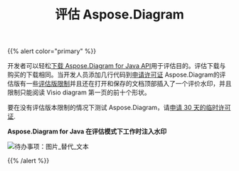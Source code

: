 ﻿---
title: 评估 Aspose.Diagram
type: docs
weight: 80
url: /zh/java/evaluate-aspose-diagram/
---
{{% alert color="primary" %}} 

开发者可以轻松[下载 Aspose.Diagram for Java API](https://downloads.aspose.com/diagram/java)用于评估目的。评估下载与购买的下载相同。当开发人员添加几行代码到[申请许可证](/diagram/zh/java/licensing/#applying-a-license) Aspose.Diagram的评估版有一些[评估版限制](/diagram/zh/java/licensing/#evaluation-version-limitations)并且还在打开和保存的文档顶部插入了一个评价水印，并且限制只能阅读 Visio diagram 第一页的前十个形状。

要在没有评估版本限制的情况下测试 Aspose.Diagram，请[申请 30 天的临时许可证](https://purchase.aspose.com/temporary-license).

**Aspose.Diagram for Java 在评估模式下工作时注入水印** 

![待办事项：图片_替代_文本](evaluate-aspose-diagram_1.png)

{{% /alert %}}
